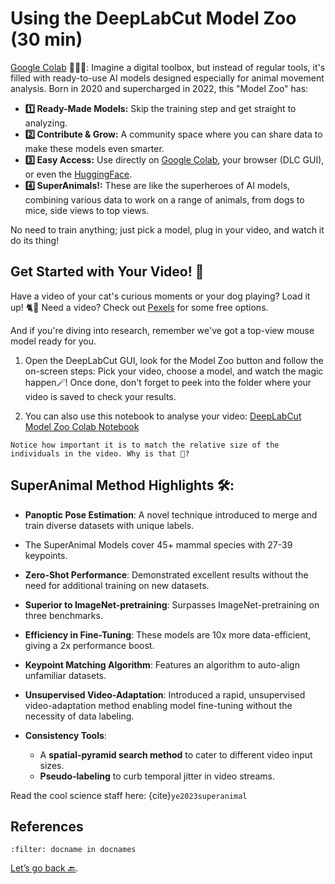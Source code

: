 # Using the DeepLabCut Model Zoo (30 min)

[Google Colab](https://colab.research.google.com/github/DeepLabCut/DeepLabCut/blob/master/examples/COLAB/COLAB_DEMO_SuperAnimal.ipynb) 🦁🦓🐘:
Imagine a digital toolbox, but instead of regular tools, it's filled with ready-to-use AI models designed especially for animal movement analysis. Born in 2020 and supercharged in 2022, this "Model Zoo" has:

- **1️⃣ Ready-Made Models:** Skip the training step and get straight to analyzing.
- **2️⃣ Contribute & Grow:** A community space where you can share data to make these models even smarter.
- **3️⃣ Easy Access:** Use directly on [Google Colab](https://colab.research.google.com/github/DeepLabCut/DeepLabCut/blob/master/examples/COLAB/COLAB_DEMO_SuperAnimal.ipynb), your browser (DLC GUI), or even the [HuggingFace](https://huggingface.co/spaces/DeepLabCut/MegaDetector_DeepLabCut).
- **4️⃣ SuperAnimals!:** These are like the superheroes of AI models, combining various data to work on a range of animals, from dogs to mice, side views to top views.

No need to train anything; just pick a model, plug in your video, and watch it do its thing!

## Get Started with Your Video! 🎥

Have a video of your cat's curious moments or your dog playing? Load it up! 🐈🐩 
Need a video? Check out <a href="https://www.pexels.com" target="_blank">Pexels</a> for some free options.

And if you're diving into research, remember we've got a top-view mouse model ready for you. 

1. Open the DeepLabCut GUI, look for the Model Zoo button and follow the on-screen steps: Pick your video, choose a model, and watch the magic happen🪄!
Once done, don't forget to peek into the folder where your video is saved to check your results.

2. You can also use this notebook to analyse your video:
<a href="https://github.com/DeepLabCut/DeepLabCut/blob/master/examples/COLAB/COLAB_DLC_ModelZoo.ipynb" target="_blank">DeepLabCut Model Zoo Colab Notebook</a>


```{note}
Notice how important it is to match the relative size of the individuals in the video. Why is that 🤔?
```

## SuperAnimal Method Highlights 🛠:

- **Panoptic Pose Estimation**: A novel technique introduced to merge and train diverse datasets with unique labels.
  
- The SuperAnimal Models cover 45+ mammal species with 27-39 keypoints.

- **Zero-Shot Performance**: Demonstrated excellent results without the need for additional training on new datasets.

- **Superior to ImageNet-pretraining**: Surpasses ImageNet-pretraining on three benchmarks.

- **Efficiency in Fine-Tuning**: These models are 10x more data-efficient, giving a 2x performance boost.

- **Keypoint Matching Algorithm**: Features an algorithm to auto-align unfamiliar datasets.

- **Unsupervised Video-Adaptation**: Introduced a rapid, unsupervised video-adaptation method enabling model fine-tuning without the necessity of data labeling.

- **Consistency Tools**:
  - A **spatial-pyramid search method** to cater to different video input sizes.
  - **Pseudo-labeling** to curb temporal jitter in video streams.


Read the cool science staff here: {cite}`ye2023superanimal`

## References

```{bibliography}
:filter: docname in docnames
```

[Let’s go back 🔙](../README.md).
